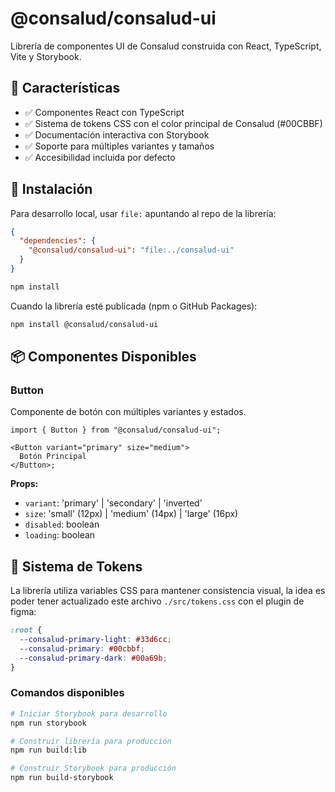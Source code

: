 # @consalud/consalud-ui

Librería de componentes UI de Consalud construida con React, TypeScript, Vite y Storybook.

## 🎨 Características

- ✅ Componentes React con TypeScript
- ✅ Sistema de tokens CSS con el color principal de Consalud (#00CBBF)
- ✅ Documentación interactiva con Storybook
- ✅ Soporte para múltiples variantes y tamaños
- ✅ Accesibilidad incluida por defecto

## 🚀 Instalación

Para desarrollo local, usar `file:` apuntando al repo de la librería:

```json
{
  "dependencies": {
    "@consalud/consalud-ui": "file:../consalud-ui"
  }
}
```

```bash
npm install
```

Cuando la librería esté publicada (npm o GitHub Packages):

```bash
npm install @consalud/consalud-ui
```

## 📦 Componentes Disponibles

### Button

Componente de botón con múltiples variantes y estados.

```tsx
import { Button } from "@consalud/consalud-ui";

<Button variant="primary" size="medium">
  Botón Principal
</Button>;
```

**Props:**

- `variant`: 'primary' | 'secondary' | 'inverted'
- `size`: 'small' (12px) | 'medium' (14px) | 'large' (16px)
- `disabled`: boolean
- `loading`: boolean

## 🎨 Sistema de Tokens

La librería utiliza variables CSS para mantener consistencia visual,
la idea es poder tener actualizado este archivo `./src/tokens.css` con el plugin de figma:

```css
:root {
  --consalud-primary-light: #33d6cc;
  --consalud-primary: #00cbbf;
  --consalud-primary-dark: #00a69b;
}
```

### Comandos disponibles

```bash
# Iniciar Storybook para desarrollo
npm run storybook

# Construir librería para producción
npm run build:lib

# Construir Storybook para producción
npm run build-storybook
```
